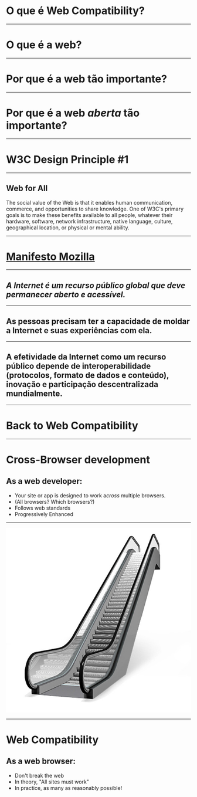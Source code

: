 # O que é Web Compatibility?

***

# O que é a web?

***

# Por que é a web tão importante?

***

# Por que é a web *aberta* tão importante?

---

# W3C Design Principle #1

***

## Web for All

The social value of the Web is that it enables human communication, commerce, and opportunities to share knowledge. One of W3C's primary goals is to make these benefits available to all people, whatever their hardware, software, network infrastructure, native language, culture, geographical location, or physical or mental ability.

---

# <a href="https://www.mozilla.org/pt-BR/about/manifesto/">Manifesto Mozilla</a>

***

## *A Internet é um recurso público global que deve permanecer aberto e acessível.*

***

## As pessoas precisam ter a capacidade de moldar a Internet e suas experiências com ela.

***

## A efetividade da Internet como um recurso público depende de interoperabilidade (protocolos, formato de dados e conteúdo), inovação e participação descentralizada mundialmente.

---

# Back to Web Compatibility

***

# Cross-Browser development

## As a web developer:

* Your site or app is designed to work a*cross* multiple browsers.
* (All browsers? Which browsers?) <!-- .element: class="fragment" -->
* Follows web standards <!-- .element: class="fragment" -->
* Progressively Enhanced <!-- .element: class="fragment" -->

***

<img src="slides/images/escalator.jpeg">

***

# Web Compatibility

## As a web browser:

* Don't break the web <!-- .element: class="fragment" -->
* In theory, "All sites must work" <!-- .element: class="fragment" -->
* In practice, as many as reasonably possible! <!-- .element: class="fragment" -->